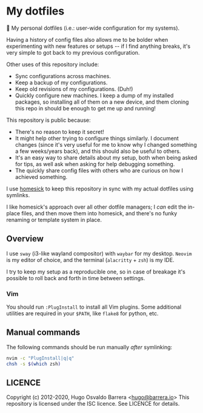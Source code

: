 My dotfiles
===========

🏡 My personal dotfiles (i.e.: user-wide configuration for my systems).

Having a history of config files also allows me to be bolder when experimenting
with new features or setups -- if I find anything breaks, it's very simple to
got back to my previous configuration.

Other uses of this repository include:

 - Sync configurations across machines.
 - Keep a backup of my configurations.
 - Keep old revisions of my configurations. (Duh!)
 - Quickly configure new machines. I keep a dump of my installed packages, so
   installing all of them on a new device, and them cloning this repo in should
   be enough to get me up and running!

This repository is public because:

 - There's no reason to keep it secret!
 - It might help other trying to configure things similarly. I document changes
   (since it's very useful for me to know why I changed something a few
   weeks/years back), and this should also be useful to others.
 - It's an easy way to share details about my setup, both when being asked for
   tips, as well ask when asking for help debugging something.
 - The quickly share config files with others who are curious on how I
   achieved something.

I use [homesick](https://github.com/technicalpickles/homesick) to keep this
repository in sync with my actual dotfiles using symlinks.

I like homesick's approach over all other dotfile managers; I _can_ edit the
in-place files, and then move them into homesick, and there's no funky renaming
or template system in place.

Overview
--------

I use `sway` (i3-like wayland compositor) with `waybar` for my desktop.
`Neovim` is my editor of choice, and the terminal (`alacritty` + `zsh`) is my
IDE.

I try to keep my setup as a reproducible one, so in case of breakage it's
possible to roll back and forth in time between settings.

### Vim

You should run `:PlugInstall` to install all Vim plugins. Some additional
utilities are required in your `$PATH`, like `flake8` for python, etc.

Manual commands
---------------

The following commands should be run manually *after* symlinking:

```sh
nvim -c "PlugInstall|q|q"
chsh -s $(which zsh)
```

LICENCE
-------

Copyright (c) 2012-2020, Hugo Osvaldo Barrera &lt;hugo@barrera.io&gt;
This repository is licensed under the ISC licence. See LICENCE for details.
